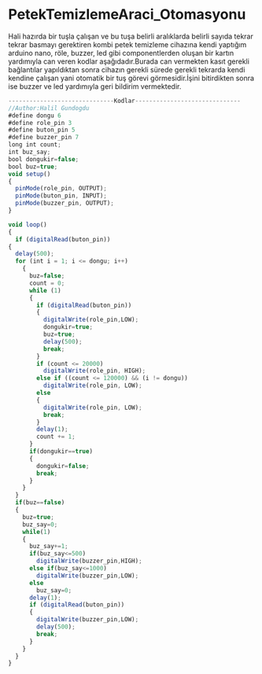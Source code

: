 # PetekTemizlemeAraci_Otomasyonu
Hali hazırda bir tuşla çalışan ve bu tuşa belirli aralıklarda belirli sayıda tekrar tekrar basmayı gerektiren kombi petek temizleme cihazına kendi yaptığım arduino nano, röle, buzzer, led gibi componentlerden oluşan bir kartın yardımıyla can veren kodlar aşağıdadır.Burada can vermekten kasıt gerekli bağlantılar yapıldıktan sonra cihazın gerekli sürede gerekli tekrarda kendi kendine çalışan yani otomatik bir tuş görevi görmesidir.İşini bitirdikten sonra ise buzzer ve led yardımıyla geri bildirim vermektedir.
```javascript
------------------------------Kodlar------------------------------
//Author:Halil Gundogdu
#define dongu 6
#define role_pin 3
#define buton_pin 5
#define buzzer_pin 7
long int count;
int buz_say;
bool dongukir=false;
bool buz=true;
void setup()
{
  pinMode(role_pin, OUTPUT);
  pinMode(buton_pin, INPUT);
  pinMode(buzzer_pin, OUTPUT);
}

void loop()
{
  if (digitalRead(buton_pin))
{
  delay(500);
  for (int i = 1; i <= dongu; i++)
    {
      buz=false;
      count = 0;
      while (1)
      {
        if (digitalRead(buton_pin))
        {
          digitalWrite(role_pin,LOW);
          dongukir=true;
          buz=true;
          delay(500);
          break;
        }
        if (count <= 20000)
          digitalWrite(role_pin, HIGH);
        else if ((count <= 120000) && (i != dongu))
          digitalWrite(role_pin, LOW);
        else
        {
          digitalWrite(role_pin, LOW);
          break;
        }
        delay(1);
        count += 1;
      }
      if(dongukir==true)
      {
        dongukir=false;
        break;
      }
    }
  }
  if(buz==false)
  {
    buz=true;
    buz_say=0;
    while(1)
    {
      buz_say+=1;
      if(buz_say<=500)
        digitalWrite(buzzer_pin,HIGH);
      else if(buz_say<=1000)
        digitalWrite(buzzer_pin,LOW);
      else
        buz_say=0;
      delay(1);
      if (digitalRead(buton_pin))
      {
        digitalWrite(buzzer_pin,LOW);
        delay(500);
        break;
      }
    }
  }
}
```
